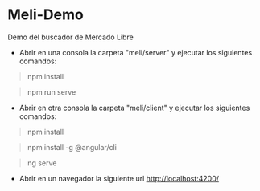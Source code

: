 # Meli-Demo
Demo del buscador de  Mercado Libre

- Abrir en una consola la carpeta "meli/server" y ejecutar los siguientes comandos:
> npm install

> npm run serve

- Abrir en otra consola la carpeta "meli/client" y ejecutar los siguientes comandos:
> npm install

> npm install -g @angular/cli

> ng serve

- Abrir en un navegador la siguiente url [http://localhost:4200/](http://localhost:4200/)
